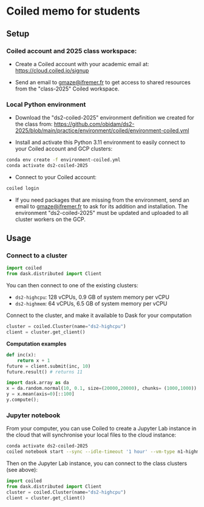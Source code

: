 # Coiled memo for students

## Setup

### Coiled account and 2025 class workspace:
- Create a Coiled account with your academic email at:
  https://cloud.coiled.io/signup

- Send an email to gmaze@ifremer.fr to get access to shared resources from the "class-2025" Coiled workspace.

### Local Python environment

- Download the "ds2-coiled-2025" environment definition we created for the class from:
  https://github.com/obidam/ds2-2025/blob/main/practice/environment/coiled/environment-coiled.yml

- Install and activate this Python 3.11 environment to easily connect to your Coiled account and GCP clusters:
```bash
conda env create -f environment-coiled.yml
conda activate ds2-coiled-2025
```

- Connect to your Coiled account:
```bash
coiled login
```

- If you need packages that are missing from the environment, send an email to gmaze@ifremer.fr to ask for its addition and installation. The environment "ds2-coiled-2025" must be updated and uploaded to all cluster workers on the GCP.


## Usage

### Connect to a cluster

```python
import coiled
from dask.distributed import Client
```

You can then connect to one of the existing clusters:

- ``ds2-highcpu``: 128 vCPUs, 0.9 GB of system memory per vCPU
- ``ds2-highmem``: 64 vCPUs, 6.5 GB of system memory per vCPU

Connect to the cluster, and make it available to Dask for your computation
```python
cluster = coiled.Cluster(name="ds2-highcpu")
client = cluster.get_client()
```

**Computation examples**
```python
def inc(x):
    return x + 1
future = client.submit(inc, 10)
future.result() # returns 11
```

```python
import dask.array as da
x = da.random.normal(10, 0.1, size=(20000,20000), chunks= (1000,1000))
y = x.mean(axis=0)[::100]
y.compute();
```


### Jupyter notebook

From your computer, you can use Coiled to create a Jupyter Lab instance in the cloud that will synchronise your local files to the cloud instance:

```bash
conda activate ds2-coiled-2025
coiled notebook start --sync --idle-timeout '1 hour' --vm-type n1-highmem-2 --name notebook-gmaze --software ds2-coiled-2025
```

Then on the Jupyter Lab instance, you can connect to the class clusters (see above):
```python
import coiled
from dask.distributed import Client
cluster = coiled.Cluster(name="ds2-highcpu")
client = cluster.get_client()
```
